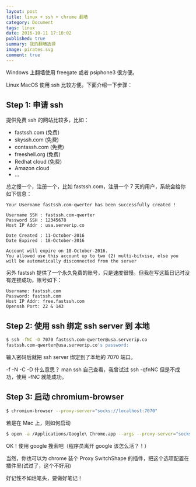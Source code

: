 ```yaml
---
layout: post
title: linux + ssh + chrome 翻墙
category: Document
tags: linux
date: 2016-10-11 17:10:02
published: true
summary: 我的翻墙选择
image: pirates.svg
comment: true
---
```


Windows 上翻墙使用 freegate 或者 psiphone3 很方便。

Linux MacOS 使用 ssh 比较方便。下面介绍一下步骤：

## Step 1: 申请 ssh

提供免费 ssh 的网站比较多，比如：

- fastssh.com (免费)
- skyssh.com (免费)
- contassh.com (免费)
- freeshell.org (免费)
- Redhat cloud (免费)
- Amazon cloud 
- ...


总之搜一个，注册一个，比如 fastssh.com，注册一个 7 天的用户，系统会给你如下信息：

```vim
Your Username fastssh.com-qwerter has been successfully created !

Username SSH : fastssh.com-qwerter
Password SSH : 12345678
Host IP Addr : usa.serverip.co

Date Created : 11-October-2016
Date Expired : 18-October-2016

Account will expire on 18-October-2016.
You allowed use this account up to two (2) multi-bitvise, else you will be automatically disconnected from the server
```

另外 fastssh 提供了一个永久免费的账号，只是速度很慢。但我在写这篇日记时没有连接成功，账号如下：

```vim
Username: fastssh.com
Password: fastssh.com
Host IP Addr: free.fastssh.com
Openssh Port: 22 & 143
```

## Step 2: 使用 ssh 绑定 ssh server 到 本地 

```bash
$ ssh -fNC -D 7070 fastssh.com-qwerter@usa.serverip.co
fastssh.com-qwerter@usa.serverip.co's password: 
```

输入密码后就把 ssh server 绑定到了本地的 7070 端口。

-f -N -C -D  什么意思？ man ssh 自己查看，我曾试过 ssh -qfnNC 但是不成功，使用 -fNC 就能成功。

## Step 3: 启动 chromium-browser

```bash
$ chromium-browser --proxy-server="socks://localhost:7070"
```

若是在 Mac 上，则如何启动

```bash
$ open -a /Applications/Google\ Chrome.app --args --proxy-server="socks5://localhost:7070"
```


OK！使用 google 搜索吧（程序员离开 google 该怎么活？！）

当然，你也可以为 chrome 装个 Proxy SwitchShape 的插件，把这个选项配置在插件里(试过了，这个不好用)

好记性不如烂笔头，要做好笔记！

